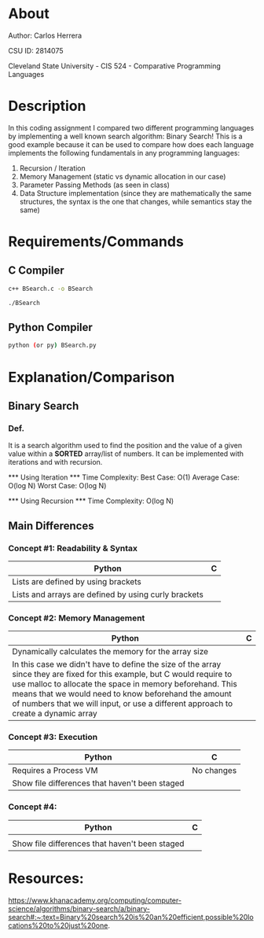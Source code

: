 # About

Author: Carlos Herrera

CSU ID: 2814075

Cleveland State University - CIS 524 - Comparative Programming Languages

# Description

In this coding assignment I compared two different programming languages by implementing a well known search algorithm: Binary Search!
This is a good example because it can be used to compare how does each language implements the following fundamentals in any programming languages:
1. Recursion / Iteration
2. Memory Management (static vs dynamic allocation in our case)
3. Parameter Passing Methods (as seen in class)
4. Data Structure implementation (since they are mathematically the same structures, the syntax is the one that changes, while semantics stay the same)

# Requirements/Commands

## C Compiler
```bash
c++ BSearch.c -o BSearch
```
``` bash
./BSearch
```

## Python Compiler
```bash
python (or py) BSearch.py
```

# Explanation/Comparison
## Binary Search
### Def.
It is a search algorithm used to find the position and the value of a given value within a **SORTED** array/list of numbers. It can be implemented with iterations and with recursion. 

*** Using Iteration ***
Time Complexity: 
    Best Case: O(1)
    Average Case: O(log N)
    Worst Case: O(log N)

*** Using Recursion ***
Time Complexity: O(log N)


## Main Differences
### Concept #1: Readability & Syntax
| Python | C |
| --- | --- |
| Lists are defined by using brackets |
| Lists and arrays are defined by using curly brackets |

### Concept #2: Memory Management

| Python | C |
| --- | --- |
| Dynamically calculates the memory for the array size |
| In this case we didn't have to define the size of the array since they are fixed for this example, but C would require to use malloc to allocate the space in memory beforehand. This means that we would need to know beforehand the amount of numbers that we will input, or use a different approach to create a dynamic array |

### Concept #3: Execution

| Python | C |
| --- | --- |
| Requires a Process VM | No changes |
| Show file differences that haven't been staged |

### Concept #4:

| Python | C |
| --- | --- |
|  |
| Show file differences that haven't been staged |

# Resources:
https://www.khanacademy.org/computing/computer-science/algorithms/binary-search/a/binary-search#:~:text=Binary%20search%20is%20an%20efficient,possible%20locations%20to%20just%20one. 